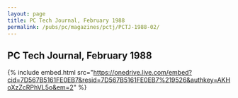 ```yaml
---
layout: page
title: PC Tech Journal, February 1988
permalink: /pubs/pc/magazines/pctj/PCTJ-1988-02/
---
```


PC Tech Journal, February 1988
------------------------------

{% include embed.html src="https://onedrive.live.com/embed?cid=7D567B5161FE0EB7&resid=7D567B5161FE0EB7%219526&authkey=AKHoXzZcRPhVL5o&em=2" %}
